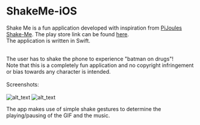 # ShakeMe-iOS
Shake Me is a fun application developed with inspiration from [PiJoules Shake-Me](https://github.com/PiJoules/Shake-Me). The play store link can be found [here](https://play.google.com/store/apps/details?id=com.ShakeMe.shake).<br>
The application is written in Swift. <br><br>

The user has to shake the phone to experience "batman on drugs"!<br>
Note that this is a completely fun application and no copyright infringement or bias towards any character is intended.
<br>
<br>
Screenshots:<br><br>
![alt_text](https://user-images.githubusercontent.com/14857735/27200385-234c3674-5237-11e7-90a7-f489ed9fd827.png)
![alt_text](https://user-images.githubusercontent.com/14857735/27200280-d4d6016e-5236-11e7-8dc3-ff59dab9ac13.PNG)

The app makes use of simple shake gestures to determine the playing/pausing of the GIF and the music.

